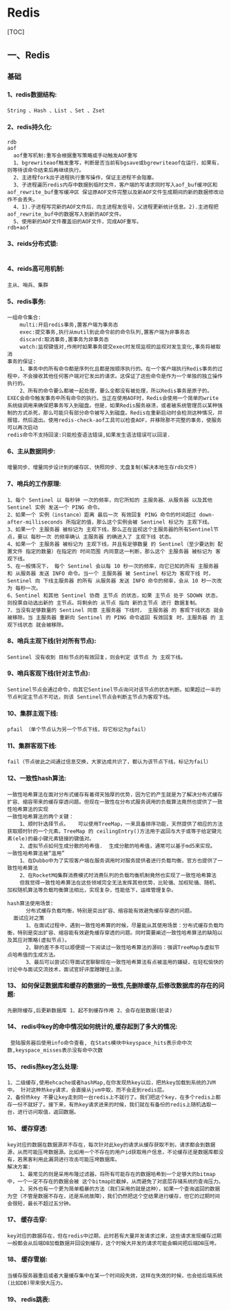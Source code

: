 # Redis
[TOC]

## 一、Redis
### 基础


#### 1、redis数据结构:
```
String 、Hash 、List 、Set 、Zset
```
#### 2、redis持久化:
```
rdb 
aof 
  aof重写机制:重写会根据重写策略或手动触发AOF重写
  1、bgrewriteaof触发重写，判断是否当前有bgsave或bgrewriteaof在运行，如果有，则等待该命令结束后再继续执行。
  2、主进程fork出子进程执行重写操作，保证主进程不会阻塞。
  3、子进程遍历redis内存中数据到临时文件，客户端的写请求同时写入aof_buf缓冲区和aof_rewrite_buf重写缓冲区 保证原AOF文件完整以及新AOF文件生成期间的新的数据修改动作不会丢失。
  4、1).子进程写完新的AOF文件后，向主进程发信号，父进程更新统计信息。2).主进程把aof_rewrite_buf中的数据写入到新的AOF文件。
  5、使用新的AOF文件覆盖旧的AOF文件，完成AOF重写。
rdb+aof 
```
#### 3、reids分布式锁:
```
```
#### 4、reids高可用机制:
```
主从、哨兵、集群
```
#### 5、redis事务:
```
一组命令集合:
    multi:开启redis事务,置客户端为事务态
    exec:提交事务,执行从mutil到此命令前的命令队列,置客户端为非事务态
    discard:取消事务,置事务为非事务态
    watch:监视键值对,作用时如果事务提交exec时发现监视的监视对发生变化,事务将被取消
事务的保证:
    1、事务中的所有命令都是序列化且都是按顺序执行的。在一个客户端执行Redis事务的过程中，不会接收其他任何客户端对它发出的请求。这保证了这些命令是作为一个单独的独立操作执行的。
    2、所有的命令要么都被一起处理，要么全都没有被处理，所以Redis事务是原子的。EXEC会命令触发事务中所有命令的执行。当正在使用AOF时，Redis会使用一个简单的write 系统级调用来确保把事务写入到磁盘。但是，如果Redis服务崩溃，或者被系统管理员以某种强制的方式杀死，那么可能只有部分命令被写入到磁盘。Redis在重新启动时会检测这种情况，并报错，然后退出。使用redis-check-aof工具可以检查AOF，并移除那不完整的事务，使服务可以再次启动 
redis命令不支持回滚:只能检查语法错误,如果发生语法错误可以回滚. 
```
#### 6、主从数据同步:
```
增量同步、增量同步设计到的缓存区、快照同步、无盘复制(解决本地生存rdb文件)
```
#### 7、哨兵的工作原理:
```
1、每个 Sentinel 以 每秒钟 一次的频率，向它所知的 主服务器、从服务器 以及其他 Sentinel 实例 发送一个 PING 命令。
2、如果一个 实例（instance）距离 最后一次 有效回复 PING 命令的时间超过 down-after-milliseconds 所指定的值，那么这个实例会被 Sentinel 标记为 主观下线。
3、如果一个 主服务器 被标记为 主观下线，那么正在监视这个主服务器的所有Sentinel节点，要以 每秒一次 的频率确认 主服务器 的确进入了 主观下线 状态。
4、如果一个 主服务器 被标记为 主观下线，并且有足够数量 的 Sentinel（至少要达到 配置文件 指定的数量）在指定的 时间范围 内同意这一判断，那么这个 主服务器 被标记为 客观下线。
5、在一般情况下， 每个 Sentinel 会以每 10 秒一次的频率，向它已知的所有 主服务器 和 从服务器 发送 INFO 命令。当一个 主服务器 被 Sentinel 标记为 客观下线 时，Sentinel 向 下线主服务器 的所有 从服务器 发送 INFO 命令的频率，会从 10 秒一次改为 每秒一次。
6、Sentinel 和其他 Sentinel 协商 主节点 的状态，如果 主节点 处于 SDOWN 状态，则投票自动选出新的 主节点。将剩余的 从节点 指向 新的主节点 进行 数据复制。
7、当没有足够数量的 Sentinel 同意 主服务器 下线时， 主服务器 的 客观下线状态 就会被移除。当 主服务器 重新向 Sentinel 的 PING 命令返回 有效回复 时，主服务器 的 主观下线状态 就会被移除。
```

#### 8、哨兵主观下线(针对所有节点):
```
Sentinel 没有收到 目标节点的有效回复，则会判定 该节点 为 主观下线。
```

#### 9、哨兵客观下线(针对主节点):
```
Sentinel节点会通过命令，向其它Sentinel节点询问对该节点的状态判断。如果超过一半的节点判定主节点不可达，则该 Sentinel节点会判断主节点为客观下线。
```

#### 10、集群主观下线:
```
pfail （单个节点认为另一个节点下线，将它标记为pfail） 
```

#### 11、集群客观下线:
```
fail（节点彼此之间通过信息交换，大家达成共识了，都认为该节点下线，标记为fail）
```
#### 12、一致性hash算法:
```
一致性哈希算法在面对分布式缓存有着得天独厚的优势，因为它的产生就是为了解决分布式缓存扩容、缩容带来的缓存穿透问题。但现在一致性在分布式服务调用的负载算法竟然也提供了一致性哈希算法的实现 
一致性哈希算法的两个关键：
    1、顺时针选择节点。   可以使用TreeMap，一来具备排序功能，天然提供了相应的方法获取顺时针的一个元素。TreeMap 的 ceilingEntry()方法用于返回与大于或等于给定键元素(ele)的最小键元素链接的键值对。
    2、虚拟节点如何生成分散的哈希值.  生成分散的哈希值，通常可以基于md5来实现。
一致性哈希算法被“滥用”
    1、在Dubbo中为了实现客户端在服务调用时对服务提供者进行负载均衡，官方也提供了一致性哈希算法
    2、在RocketMQ集群消费模式时消费队列的负载均衡机制竟然也实现了一致性哈希算法
    但我觉得一致性哈希算法在这些领域完全无法发挥其他优势，比轮循、加权轮循、随机、加权随机算法等负载均衡算法相比，实现复杂，性能低下，运维管理复杂。

hash算法使用场景:
      分布式缓存负载均衡，特别是突出扩容、缩容能有效避免缓存穿透的问题。
  面试应对之策
      1、在面试过程中，遇到一致性哈希算的时候，尽量能从其使用场景：分布式缓存负载均衡，特别是突出扩容、缩容能有效避免缓存穿透的问题。同时需要阐述一致性哈希算法的缺陷以及其应对策略(虚拟节点)。 
      2、聊的差不多可以顺便提一下阅读过一致性哈希算法的源码：强调TreeMap与虚拟节点哈希值的生成方法。
      3、最后可以尝试引导面试官聊聊现在一致性哈希算法有点被滥用的嫌疑，在轻松愉快的讨论中与面试交流技术，面试官好评度蹭蹭往上涨。

```
#### 13、 如何保证数据库和缓存的数据的一致性,先删除缓存,后修改数据库的存在的问题:
```
先删除缓存,后更新数据库 1、起不到缓存作用 2、会存在脏数据(脏读)
```
#### 14、 redis中key的命中情况如何统计的,缓存起到了多大的情况:
```
 登陆服务器后使用info命令查看, 在Stats模块中keyspace_hits表示命中次数,keyspace_misses表示没有命中次数
```
#### 15、 redis热key怎么处理:
```
1、二级缓存,使用ehcache或者hashMap,在你发现热key以后，把热key加载到系统的JVM中。 针对这种热key请求，会直接从jvm中取，而不会走到redis层。
2、备份热key 不要让key走到同一台redis上不就行了。我们把这个key，在多个redis上都存一份不就好了。接下来，有热key请求进来的时候，我们就在有备份的redis上随机选取一台，进行访问取值，返回数据。
```
#### 16、 缓存穿透:
```
key对应的数据在数据源并不存在，每次针对此key的请求从缓存获取不到，请求都会到数据源，从而可能压垮数据源。比如用一个不存在的用户id获取用户信息，不论缓存还是数据库都没有，若黑客利用此漏洞进行攻击可能压垮数据库。
解决方案:
    1、最常见的则是采用布隆过滤器，将所有可能存在的数据哈希到一个足够大的bitmap中，一个一定不存在的数据会被 这个bitmap拦截掉，从而避免了对底层存储系统的查询压力。
    2、另外也有一个更为简单粗暴的方法（我们采用的就是这种），如果一个查询返回的数据为空（不管是数据不存在，还是系统故障），我们仍然把这个空结果进行缓存，但它的过期时间会很短，最长不超过五分钟。
```
#### 17、 缓存击穿:
```
key对应的数据存在，但在redis中过期，此时若有大量并发请求过来，这些请求发现缓存过期一般都会从后端DB加载数据并回设到缓存，这个时候大并发的请求可能会瞬间把后端DB压垮。
```
#### 18、 缓存雪崩:
```
当缓存服务器重启或者大量缓存集中在某一个时间段失效，这样在失效的时候，也会给后端系统(比如DB)带来很大压力。
```

#### 19、 redis跳表:
```
```
  




























